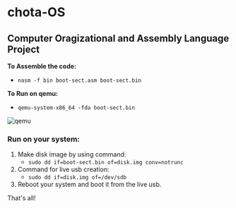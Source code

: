 # chota-OS
## Computer Oragizational and Assembly Language Project

__To Assemble the code:__
  * `nasm -f bin boot-sect.asm boot-sect.bin`

__To Run on qemu:__

  * `qemu-system-x86_64 -fda boot-sect.bin`

![qemu](https://github.com/linxnerd/chota-OS/blob/master/screenshots/1.png)

### Run on your system: ###

1. Make disk image by using command:
   * `sudo dd if=boot-sect.bin of=disk.img conv=notrunc`
2. Command for live usb creation: 
   * `sudo dd if=disk.img of=/dev/sdb` 
3. Reboot your system and boot it from the live usb.


That's all!
